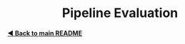 <h1 align="center">Pipeline Evaluation</h1>

#### [◄ Back to main README](https://github.com/e-lubrini/PsylVe/blob/main/README.md)
